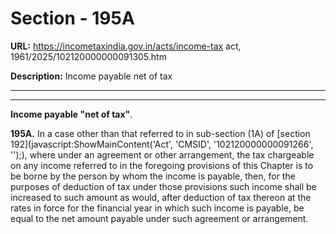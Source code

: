 # Section - 195A

**URL:** https://incometaxindia.gov.in/acts/income-tax act, 1961/2025/102120000000091305.htm

**Description:** Income payable net of tax

---

****

**Income payable "net of tax"**.

**195A.** In a case other than that referred to in sub-section (1A) of [section 192](javascript:ShowMainContent\('Act', 'CMSID', '102120000000091266', ''\);), where under an agreement or other arrangement, the tax chargeable on any income referred to in the foregoing provisions of this Chapter is to be borne by the person by whom the income is payable, then, for the purposes of deduction of tax under those provisions such income shall be increased to such amount as would, after deduction of tax thereon at the rates in force for the financial year in which such income is payable, be equal to the net amount payable under such agreement or arrangement.